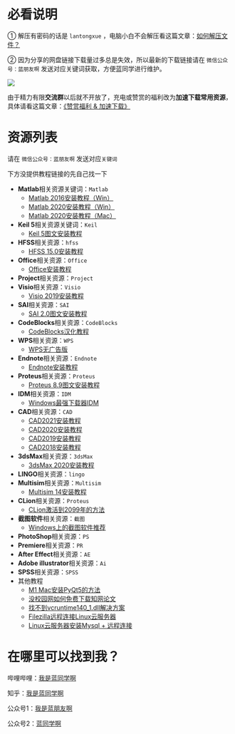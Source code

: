 # 必看说明

① 解压有密码的话是 `lantongxue` ，电脑小白不会解压看这篇文章：[如何解压文件？](https://mp.weixin.qq.com/s/WwFchRA_4f9QwDLr5f-dxA)

② 因为分享的网盘链接下载量过多总是失效，所以最新的下载链接请在 `微信公众号：蓝朋友啊` 发送对应关键词获取，方便蓝同学进行维护。

![](https://notes-1302258083.cos.ap-guangzhou.myqcloud.com/202204300106793.jpg)

由于精力有限**交流群**以后就不开放了，充电或赞赏的福利改为**加速下载常用资源**，具体请看这篇文章：[《赞赏福利 & 加速下载》](https://mp.weixin.qq.com/s/eokK0hyacb61cvWmoBLkJw)


# 资源列表

请在 `微信公众号：蓝朋友啊` 发送对应`关键词`

下方没提供教程链接的先自己找一下

* **Matlab**相关资源关键词：`Matlab`
  * [Matlab 2016安装教程（Win）](https://mp.weixin.qq.com/s/JABBpWc3bR9Ax1N5hm6rWA)
  * [Matlab 2020安装教程（Win）](https://mp.weixin.qq.com/s/LfFauuuDTd9ryNhQhuylmQ)
  * [Matlab 2020安装教程（Mac）](https://mp.weixin.qq.com/s/TDIpJwO9JoXCeD6XYZBEsQ)
* **Keil 5**相关资源关键词：`Keil`
  * [Keil 5图文安装教程](https://mp.weixin.qq.com/s/pfshL173N4ztDfrcU2dOPg)
* **HFSS**相关资源：`hfss`
  * [HFSS 15.0安装教程](https://www.bilibili.com/video/BV1CT4y1u7LB)
* **Office**相关资源：`Office`
  * [Office安装教程](https://www.bilibili.com/video/BV1G54y1X7VR)
* **Project**相关资源：`Project`
* **Visio**相关资源：`Visio`
  * [Visio 2019安装教程](https://www.bilibili.com/video/BV1sz411i7qn)
* **SAI**相关资源：`SAI`
  * [SAI 2.0图文安装教程](https://mp.weixin.qq.com/s/Qw9uZHJLr1Do-bnoTDXpwQ)
* **CodeBlocks**相关资源：`CodeBlocks`
  * [CodeBlocks汉化教程](https://www.bilibili.com/video/BV1o5411s7do)
* **WPS**相关资源：`WPS`
  * [WPS无广告版](https://mp.weixin.qq.com/s/k3SyB0lxh1LUOZnem8RKhg)
* **Endnote**相关资源：`Endnote`
  * [Endnote安装教程](https://www.bilibili.com/video/BV1Fz4y1X7jV)
* **Proteus**相关资源：`Proteus`
  * [Proteus 8.9图文安装教程](https://mp.weixin.qq.com/s/pVnmAzhfFqIYkYo7qQ-8mw)
* **IDM**相关资源：`IDM`
  * [Windows最强下载器IDM](https://mp.weixin.qq.com/s/6GYf4oORIcgu0XQrXjeJow)
* **CAD**相关资源：`CAD`
  * [CAD2021安装教程](https://www.bilibili.com/video/BV11A411Y7En)
  * [CAD2020安装教程](https://www.bilibili.com/video/BV1pD4y1D7UF)
  * [CAD2019安装教程](https://www.bilibili.com/video/BV1p64y1c7Vx)
  * [CAD2018安装教程](https://www.bilibili.com/video/BV1Nt4y1Q7Zs)
* **3dsMax**相关资源：`3dsMax`
  * [3dsMax 2020安装教程](https://www.bilibili.com/video/BV1kK411W7Ua)
* **LINGO**相关资源：`lingo`
* **Multisim**相关资源：`Multisim`
  * [Multisim 14安装教程](https://www.bilibili.com/video/BV1QT4y1E7t1)
* **CLion**相关资源：`Proteus`
  * [CLion激活到2099年的方法](https://mp.weixin.qq.com/s/JGSagMpZsGYbLxkwJys6kA)
* **截图软件**相关资源：`截图`
  * [Windows上的截图软件推荐](https://mp.weixin.qq.com/s/HNH4bnCfQj2Kr07sGs6EKA)
* **PhotoShop**相关资源：`PS`
* **Premiere**相关资源：`PR`
* **After Effect**相关资源：`AE`
* **Adobe illustrator**相关资源：`Ai`
* **SPSS**相关资源：`SPSS`
* 其他教程
  * [M1 Mac安装PyQt5的方法](https://mp.weixin.qq.com/s/dQYaNwhc5OkPJ7iMpsNJRw)
  * [没校园网如何免费下载知网论文](https://mp.weixin.qq.com/s/Biakcm_Ajuy-y_l18GOV3w)
  * [找不到vcruntime140_1.dll解决方案](https://zhuanlan.zhihu.com/p/353260018)
  * [Filezilla远程连接Linux云服务器](https://zhuanlan.zhihu.com/p/357059026)
  * [Linux云服务器安装Mysql + 远程连接](https://zhuanlan.zhihu.com/p/356889976)



# 在哪里可以找到我？

哔哩哔哩：[我是蓝同学啊](https://space.bilibili.com/321583894)

知乎：[我是蓝同学啊](https://www.zhihu.com/people/wo-shi-lan-tong-xue-a)

公众号1：[我是蓝朋友啊](https://notes-1302258083.cos.ap-guangzhou.myqcloud.com/202204301213438.jpg)

公众号2：[蓝同学啊](https://notes-1302258083.cos.ap-guangzhou.myqcloud.com/202204301522569.jpeg)